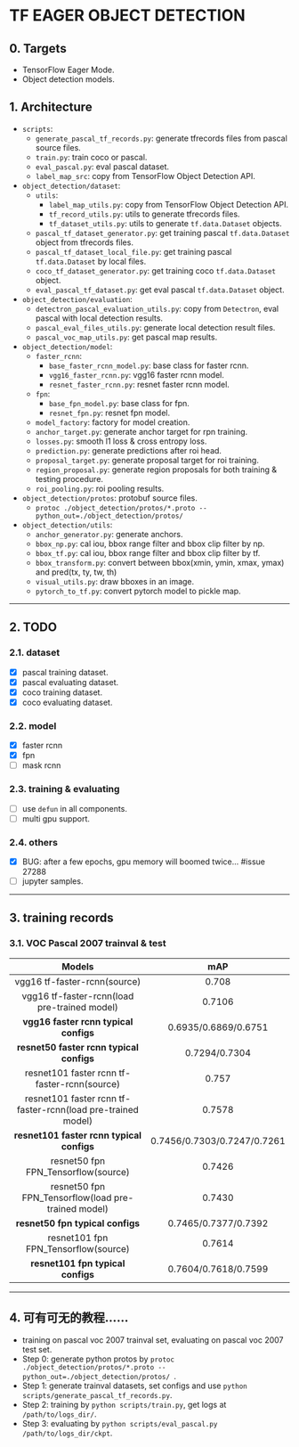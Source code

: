 # TF EAGER OBJECT DETECTION

## 0. Targets
+ TensorFlow Eager Mode.
+ Object detection models.

## 1. Architecture
+ `scripts`:
    + `generate_pascal_tf_records.py`: generate tfrecords files from pascal source files.
    + `train.py`: train coco or pascal.
    + `eval_pascal.py`: eval pascal dataset.
    + `label_map_src`: copy from TensorFlow Object Detection API.
+ `object_detection/dataset`:
    + `utils`:
        + `label_map_utils.py`: copy from TensorFlow Object Detection API.
        + `tf_record_utils.py`: utils to generate tfrecords files.    
        + `tf_dataset_utils.py`: utils to generate `tf.data.Dataset` objects.
    + `pascal_tf_dataset_generator.py`: get training pascal `tf.data.Dataset` object from tfrecords files.
    + `pascal_tf_dataset_local_file.py`: get training pascal `tf.data.Dataset` by local files.
    + `coco_tf_dataset_generator.py`: get training coco `tf.data.Dataset` object.
    + `eval_pascal_tf_dataset.py`: get eval pascal `tf.data.Dataset` object.
+ `object_detection/evaluation`:
    + `detectron_pascal_evaluation_utils.py`: copy from `Detectron`, eval pascal with local detection results.
    + `pascal_eval_files_utils.py`: generate local detection result files.
    + `pascal_voc_map_utils.py`: get pascal map results.
+ `object_detection/model`:
    + `faster_rcnn`:
        + `base_faster_rcnn_model.py`: base class for faster rcnn.
        + `vgg16_faster_rcnn.py`: vgg16 faster rcnn model.
        + `resnet_faster_rcnn.py`: resnet faster rcnn model.
    + `fpn`:
        + `base_fpn_model.py`: base class for fpn.
        + `resnet_fpn.py`: resnet fpn model.
    + `model_factory`: factory for model creation.
    + `anchor_target.py`: generate anchor target for rpn training.
    + `losses.py`: smooth l1 loss & cross entropy loss.
    + `prediction.py`: generate predictions after roi head.
    + `proposal_target.py`: generate proposal target for roi training.
    + `region_proposal.py`: generate region proposals for both training & testing procedure.
    + `roi_pooling.py`: roi pooling results.
+ `object_detection/protos`: protobuf source files.
    + `protoc ./object_detection/protos/*.proto --python_out=./object_detection/protos/ `
+ `object_detection/utils`:
    + `anchor_generator.py`: generate anchors.
    + `bbox_np.py`: cal iou, bbox range filter and bbox clip filter by np.
    + `bbox_tf.py`: cal iou, bbox range filter and bbox clip filter by tf.
    + `bbox_transform.py`: convert between bbox(xmin, ymin, xmax, ymax) and pred(tx, ty, tw, th)
    + `visual_utils.py`: draw bboxes in an image.
    + `pytorch_to_tf.py`: convert pytorch model to pickle map.


---


## 2. TODO

### 2.1. dataset
+ [x] pascal training dataset.
+ [x] pascal evaluating dataset.
+ [x] coco training dataset.
+ [x] coco evaluating dataset.

### 2.2. model
+ [x] faster rcnn
+ [x] fpn
+ [ ] mask rcnn

### 2.3. training & evaluating
+ [ ] use `defun` in all components.
+ [ ] multi gpu support.

### 2.4. others
+ [x] BUG: after a few epochs, gpu memory will boomed twice... #issue 27288
+ [ ] jupyter samples.

---

## 3. training records

### 3.1. VOC Pascal 2007 trainval & test
| Models | mAP |
|:------:|:-----:|
|vgg16 tf-faster-rcnn(source)|0.708|
|vgg16 tf-faster-rcnn(load pre-trained model)|0.7106|
|**vgg16 faster rcnn typical configs**|0.6935/0.6869/0.6751|
|**resnet50 faster rcnn typical configs**|0.7294/0.7304|
|resnet101 faster rcnn tf-faster-rcnn(source)|0.757|
|resnet101 faster rcnn tf-faster-rcnn(load pre-trained model)|0.7578|
|**resnet101 faster rcnn typical configs**|0.7456/0.7303/0.7247/0.7261|
|resnet50 fpn FPN_Tensorflow(source)|0.7426|
|resnet50 fpn FPN_Tensorflow(load pre-trained model)|0.7430|
|**resnet50 fpn typical configs**|0.7465/0.7377/0.7392|
|resnet101 fpn FPN_Tensorflow(source)|0.7614|
|**resnet101 fpn typical configs**|0.7604/0.7618/0.7599|


---

## 4. 可有可无的教程……
+ training on pascal voc 2007 trainval set, evaluating on pascal voc 2007 test set.
+ Step 0: generate python protos by `protoc ./object_detection/protos/*.proto --python_out=./object_detection/protos/ `.
+ Step 1: generate trainval datasets, set configs and use `python scripts/generate_pascal_tf_records.py`.
+ Step 2: training by `python scripts/train.py`, get logs at `/path/to/logs_dir/`.
+ Step 3: evaluating by `python scripts/eval_pascal.py /path/to/logs_dir/ckpt`.